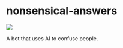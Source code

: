 # nonsensical-answers

<a href="https://discord.gg/P6tFE4BXDz"><img src="https://discordapp.com/api/guilds/994262118268407909/widget.png?style=banner2"></a>

A bot that uses AI to confuse people.
